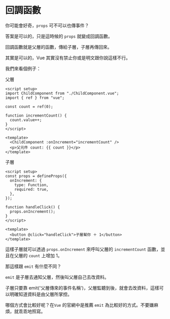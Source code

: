# 回調函數

你可能會好奇，`props` 可不可以也傳事件？

答案是可以的，只是這時候的 `props` 就變成回調函數。

回調函數就是父層的函數，傳給子層，子層再傳回來。

其實是可以的，Vue 其實沒有禁止你或是明文跟你說這樣不行。

我們來看個例子：

父層

```vue
<script setup>
import ChildComponent from "./ChildComponent.vue";
import { ref } from "vue";

const count = ref(0);

function incrementCount() {
  count.value++;
}
</script>

<template>
  <ChildComponent :onIncrement="incrementCount" />
  <p>父元件 count: {{ count }}</p>
</template>
```

子層

```vue
<script setup>
const props = defineProps({
  onIncrement: {
    type: Function,
    required: true,
  },
});

function handleClick() {
  props.onIncrement();
}
</script>

<template>
  <button @click="handleClick">子層幫你 ＋ 1</button>
</template>
```

這樣子層就可以透過 `props.onIncrement` 來呼叫父層的 `incrementCount` 函數，並且在父層的 `count` 上增加 1。

那這樣跟 `emit` 有什麼不同？

`emit` 是子層去通知父層，然後叫父層自己去改資料。

子層只要靠 emit('父層傳來的事件名稱')，父層監聽到後，就會去改資料，這樣可以明確知道資料是由父層所掌控。

哪個方式會比較好呢？在`Vue` 的官網中是推薦 `emit` 為比較好的方式。不要嫌麻煩，就乖乖地照寫。
